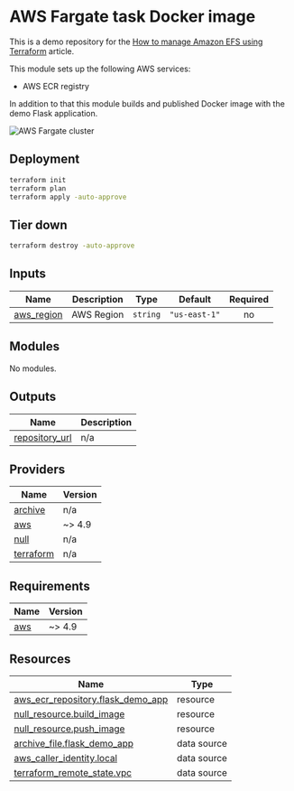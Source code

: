 <!-- BEGIN_TF_DOCS -->

# AWS Fargate task Docker image

This is a demo repository for the [How to manage Amazon EFS using Terraform](https://hands-on.cloud/how-to-manage-amazon-efs-using-terraform/) article.

This module sets up the following AWS services:

* AWS ECR registry

In addition to that this module builds and published Docker image with the demo Flask application. 

![AWS Fargate cluster](https://hands-on.cloud/wp-content/uploads/2022/05/How-to-manage-Amazon-EFS-using-Terraform-Fargate-cluster-deployment.png)

## Deployment

```sh
terraform init
terraform plan
terraform apply -auto-approve
```

## Tier down

```sh
terraform destroy -auto-approve
```
## Inputs

| Name | Description | Type | Default | Required |
|------|-------------|------|---------|:--------:|
| <a name="input_aws_region"></a> [aws\_region](#input\_aws\_region) | AWS Region | `string` | `"us-east-1"` | no |
## Modules

No modules.
## Outputs

| Name | Description |
|------|-------------|
| <a name="output_repository_url"></a> [repository\_url](#output\_repository\_url) | n/a |
## Providers

| Name | Version |
|------|---------|
| <a name="provider_archive"></a> [archive](#provider\_archive) | n/a |
| <a name="provider_aws"></a> [aws](#provider\_aws) | ~> 4.9 |
| <a name="provider_null"></a> [null](#provider\_null) | n/a |
| <a name="provider_terraform"></a> [terraform](#provider\_terraform) | n/a |
## Requirements

| Name | Version |
|------|---------|
| <a name="requirement_aws"></a> [aws](#requirement\_aws) | ~> 4.9 |
## Resources

| Name | Type |
|------|------|
| [aws_ecr_repository.flask_demo_app](https://registry.terraform.io/providers/hashicorp/aws/latest/docs/resources/ecr_repository) | resource |
| [null_resource.build_image](https://registry.terraform.io/providers/hashicorp/null/latest/docs/resources/resource) | resource |
| [null_resource.push_image](https://registry.terraform.io/providers/hashicorp/null/latest/docs/resources/resource) | resource |
| [archive_file.flask_demo_app](https://registry.terraform.io/providers/hashicorp/archive/latest/docs/data-sources/file) | data source |
| [aws_caller_identity.local](https://registry.terraform.io/providers/hashicorp/aws/latest/docs/data-sources/caller_identity) | data source |
| [terraform_remote_state.vpc](https://registry.terraform.io/providers/hashicorp/terraform/latest/docs/data-sources/remote_state) | data source |

<!-- END_TF_DOCS -->
